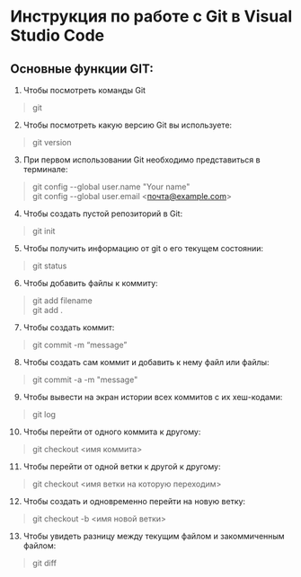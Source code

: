 # Инструкция по работе с Git в Visual Studio Code

## Основные функции GIT:

1. Чтобы посмотреть команды Git
> git

2. Чтобы посмотреть какую версию Git вы используете:
> git version

3. При первом использовании Git необходимо представиться в терминале:
> git config --global user.name "Your name"  
> git config --global user.email <почта@example.com>

4. Чтобы создать пустой репозиторий в Git:
> git init  

5. Чтобы получить информацию от git о его текущем состоянии:
> git status  

6. Чтобы добавить файлы к коммиту:
> git add filename  
> git add .

7. Чтобы создать коммит:
> git commit -m “message”

8. Чтобы создать сам коммит и добавить к нему файл или файлы:
> git commit -a -m "message"

9. Чтобы вывести на экран истории всех коммитов с их хеш-кодами:
> git log

10. Чтобы перейти от одного коммита к другому:
> git checkout <имя коммита>


11. Чтобы перейти от одной ветки к другой к другому:
> git checkout <имя ветки на которую переходим>

12. Чтобы создать и одновременно перейти на новую ветку:
> git checkout -b <имя новой ветки>

13. Чтобы увидеть разницу между текущим файлом и закоммиченным файлом:
> git diff 